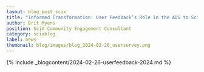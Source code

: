 ```yaml
---
layout: blog_post_scix
title: "Informed Transformation: User Feedback’s Role in the ADS to SciX Transition"
author: Brit Myers
position: SciX Community Engagement Consultant
category: scixblog
label: news
thumbnail: blog/images/blog_2024-02-26_usersurvey.png
---
```


{% include _blogcontent/2024-02-26-userfeedback-2024.md %}
